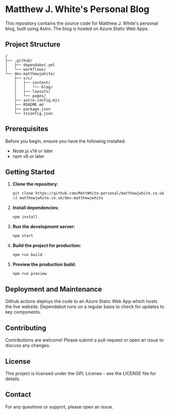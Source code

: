# Matthew J. White's Personal Blog

This repository contains the source code for Matthew J. White's personal blog, built using Astro. The blog is hosted on Azure Static Web Apps.

## Project Structure

```text
/
├── .github/
│   ├── dependabot.yml
│   └── workflows/
└── dev-matthewjwhite/
    ├── src/
    │   ├── content/
    │   │   └── blog/
    │   ├── layouts/
    │   └── pages/
    ├── astro.config.mjs
    ├── README.md
    ├── package.json
    └── tsconfig.json
```

## Prerequisites

Before you begin, ensure you have the following installed:

- Node.js v14 or later
- npm v6 or later

## Getting Started

1. **Clone the repository:**

   ```sh
   git clone https://github.com/MattWhite-personal/matthewjwhite.co.uk.git
   cd matthewjwhite.co.uk/dev-matthewjwhite
   ```

2. **Install dependencies:**

   ```sh
   npm install
   ```

3. **Run the development server:**

   ```sh
   npm start
   ```

4. **Build the project for production:**

   ```sh
   npm run build
   ```

5. **Preview the production build:**
   ```sh
   npm run preview
   ```

## Deployment and Maintenance

Github actions deploys the code to an Azure Static Web App which hosts the live website. Dependabot runs on a regular basis to check for updates to key components.

## Contributing

Contributions are welcome! Please submit a pull request or open an issue to discuss any changes.

## License

This project is licensed under the GPL License - see the LICENSE file for details.

## Contact

For any questions or support, please open an issue.
